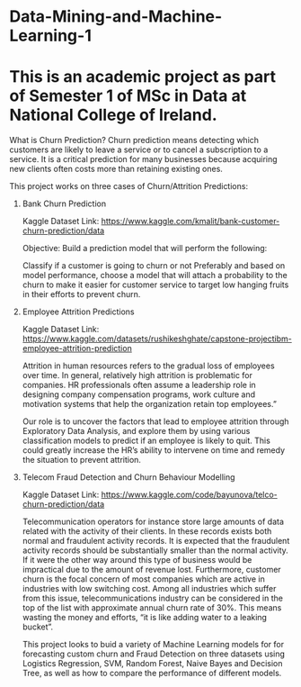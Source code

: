 # Data-Mining-and-Machine-Learning-1

This is an academic project as part of Semester 1 of MSc in Data at National College of Ireland.
======================================================================================
What is Churn Prediction?
Churn prediction means detecting which customers are likely to leave a service or to cancel a subscription to a service. It is a critical prediction for many businesses because acquiring new clients often costs more than retaining existing ones.

This project works on three cases of Churn/Attrition Predictions:

   1. Bank Churn Prediction
  
      Kaggle Dataset Link:  https://www.kaggle.com/kmalit/bank-customer-churn-prediction/data
     
      Objective:
      Build a prediction model that will perform the following:
     
      Classify if a customer is going to churn or not Preferably and based on model performance, choose a model that will attach a probability to the churn to make it       easier for customer service to target low hanging fruits in their efforts to prevent churn.
 
  2. Employee Attrition Predictions
  
     Kaggle Dataset Link:  https://www.kaggle.com/datasets/rushikeshghate/capstone-projectibm-employee-attrition-prediction
     
     Attrition in human resources refers to the gradual loss of employees over time. In general, relatively high attrition is problematic for companies. HR                  professionals often assume a leadership role in designing company compensation programs, work culture and motivation systems that help the organization retain top      employees.”
     
     Our role is to uncover the factors that lead to employee attrition through Exploratory Data Analysis, and explore them by using various classification models to        predict if an employee is likely to quit. This could greatly increase the HR’s ability to intervene on time and remedy the situation to prevent attrition.
	
  3. Telecom Fraud Detection and Churn Behaviour Modelling
  
     Kaggle Dataset Link:  https://www.kaggle.com/code/bayunova/telco-churn-prediction/data

     Telecommunication operators for instance store large amounts of data related with the activity of their clients. In these records exists both normal and                fraudulent activity records. It is expected that the fraudulent activity records should be substantially smaller than the normal activity. If it were the other        way around this type of business would be impractical due to the amount of revenue lost. Furthermore, customer churn is the focal concern of most companies which      are active in industries with low switching cost. Among all industries which suffer from this issue, telecommunications industry can be considered in the top of        the list with approximate annual churn rate of 30%. This means wasting the money and efforts, “it is like adding water to a leaking bucket”.

     This project looks to buid a variety of Machine Learning models for for forecasting custom churn and Fraud Detection on three datasets using Logistics Regression,      SVM, Random Forest, Naive Bayes and Decision Tree, as well as how to compare the performance of different models.

